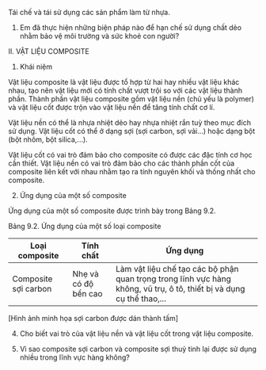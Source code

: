 Tái chế và tái sử dụng các sản phẩm làm từ nhựa.

1. Em đã thực hiện những biện pháp nào để hạn chế sử dụng chất dẻo nhằm bảo vệ môi trường và sức khoẻ con người?

II. VẬT LIỆU COMPOSITE

1. Khái niệm

Vật liệu composite là vật liệu được tổ hợp từ hai hay nhiều vật liệu khác nhau, tạo nên vật liệu mới có tính chất vượt trội so với các vật liệu thành phần. Thành phần vật liệu composite gồm vật liệu nền (chủ yếu là polymer) và vật liệu cốt được trộn vào vật liệu nền để tăng tính chất cơ lí.

Vật liệu nền có thể là nhựa nhiệt dẻo hay nhựa nhiệt rắn tuỳ theo mục đích sử dụng. Vật liệu cốt có thể ở dạng sợi (sợi carbon, sợi vải...) hoặc dạng bột (bột nhôm, bột silica,...).

Vật liệu cốt có vai trò đảm bảo cho composite có được các đặc tính cơ học cần thiết. Vật liệu nền có vai trò đảm bảo cho các thành phần cốt của composite liên kết với nhau nhằm tạo ra tính nguyên khối và thống nhất cho composite.

2. Ứng dụng của một số composite

Ứng dụng của một số composite được trình bày trong Bảng 9.2.

Bảng 9.2. Ứng dụng của một số loại composite

Loại composite | Tính chất | Ứng dụng
--- | --- | ---
Composite sợi carbon | Nhẹ và có độ bền cao | Làm vật liệu chế tạo các bộ phận quan trọng trong lĩnh vực hàng không, vũ trụ, ô tô, thiết bị và dụng cụ thể thao,...

[Hình ảnh minh họa sợi carbon được dán thành tấm]

4. Cho biết vai trò của vật liệu nền và vật liệu cốt trong vật liệu composite.

1. Vì sao composite sợi carbon và composite sợi thuỷ tinh lại được sử dụng nhiều trong lĩnh vực hàng không?